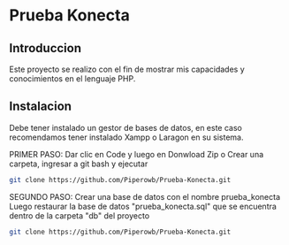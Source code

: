 # Prueba Konecta


## Introduccion

Este proyecto se realizo con el fin de mostrar mis capacidades y conocimientos en el lenguaje PHP.
## Instalacion

Debe tener instalado un gestor de bases de datos, en este caso recomendamos tener instalado Xampp o Laragon en su sistema.

    
PRIMER PASO: Dar clic en Code y luego en Donwload Zip o
Crear una carpeta, ingresar a git bash y ejecutar

```bash
git clone https://github.com/Piperowb/Prueba-Konecta.git
```

SEGUNDO PASO: Crear una base de datos con el nombre prueba_konecta
Luego restaurar la base de datos "prueba_konecta.sql" que se encuentra dentro de la carpeta "db" del proyecto

```bash
git clone https://github.com/Piperowb/Prueba-Konecta.git
```
